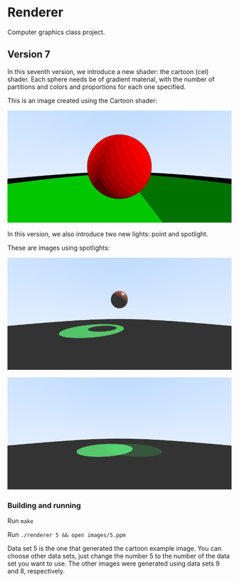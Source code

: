 # Renderer

Computer graphics class project.

## Version 7

In this seventh version, we introduce a new shader: the cartoon (cel) shader. Each sphere needs be of gradient material, with the number of partitions and colors and proportions for each one specified.

This is an image created using the Cartoon shader:

![alt tag](images/5.png?raw=true "Configuration")

In this version, we also introduce two new lights: point and spotlight.

These are images using spotlights:

![alt tag](images/9.png?raw=true "Configuration")

![alt tag](images/8.png?raw=true "Configuration")

### Building and running

Run `make`

Run `./renderer 5 && open images/5.ppm`

 Data set 5 is the one that generated the cartoon example image. You can choose other data sets, just change the number 5 to the number of the data set you want to use. The other images were generated using data sets 9 and 8, respectively.

